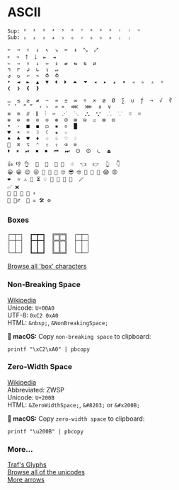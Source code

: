 # ASCII

```
Sup: ¹  ²  ³  ⁴  ⁵  ⁶  ⁷  ⁸  ⁹  ⁰  ⁽  ⁾  ⁿ
Sub: ₁  ₂  ₃  ₄  ₅  ₆  ₇  ₈  ₉  ₀  ₍  ₎

←  →  ↑  ↓  ↖  ↘  ↔  ↕  ⤡  ⤢
￩  ￫  ￪  ￬  ⇤  ⇥
⇐  ⇒  ⇑  ⇓  ⇔  ⇕  ⇄  ⇆  ⇅  ⇵
↰  ↱  ↲  ↳  ↴  ↵
↺  ↻  ↶  ↷  ⥀  ⥁
‣  ◄  ►  ▲  ▼  ⏴  ⏵  ⏶  ⏷  ◂  ▸  ▴  ▾  ◃  ▹  ▵  ▿
❮  ❯  ❰  ❱

…  ≤  ≥  ≠  ~  ≈  ±  ∞  ÷  ×  ø  Ø  ∑  ∪  ƒ  ¬  √  ∛
’ ’  “ ”  ‹ ›  « »  ⋘  ⋙  ∧  ∨
≡  ≋  ⫻  ⫼  ⋮  ⋯  ⋰  ⋱  𐬽  𐬼  ⸫  ⸪  ∷  ⌗
⊕  ⊖  ⊗  ⊘  ⊙  ⊛  ⍟  ⊞  ⊟  ☑  ⊠  ⊡
•  ·  ■  ◼  ◻  ▪  ▫  █
♥  ☀︎  ☼  ☽  ☾  ★  ☆
♠︎  ♣︎  ♥︎  ♦︎  ♤  ♧  ♡  ♢
  ⌘  ⌥  ⌃  ⇧  ⇪  ⌫  ⌦
⏵  ⏸  ⏯  ⏹  ⏺  ⏮  ⏭  ⏻  ⏼  ⏾  ⏏  

👍 👎 👌  🤙  🤘  👊 👋  ☝️  👈  👉  👆  👇
😀 😁 😉 😜 🤔 🤭 🤫 🙄 😎 🤓 🥳 🤩 🤯 😱 😡
❤️  ⭐️ ⚠️ 🚧 ⏳ 💡 💾 📕 📌 🧨  🪄
✅ ❌
🚀 🍺 🍻 🍾 ⚡️
🍒 🧞‍♂️  🤖 ☠️ 🛠 ⚙️
```


### Boxes

```
┌─┬─┐  ┏━┳━┓  ╔═╦═╗  ╭─┬─╮
├─┼─┤  ┣━╋━┫  ╠═╬═╣  ├─┼─┤
│ │ │  ┃ ┃ ┃  ║ ║ ║  │ │ │
└─┴─┘  ┗━┻━┛  ╚═╩═╝  ╰─┴─╯
```

[Browse all 'box' characters](https://unicodes.jessetane.com/?search=box)


### Non-Breaking Space

[Wikipedia](https://en.wikipedia.org/wiki/Non-breaking_space)  
Unicode: `U+00A0`  
UTF-8: `0xC2 0xA0`  
HTML: `&nbsp;`, `&NonBreakingSpace;`

** macOS:** Copy `non-breaking space` to clipboard: 

```
printf "\xC2\xA0" | pbcopy
```


### Zero-Width Space

[Wikipedia](https://en.wikipedia.org/wiki/Zero-width_space)  
Abbreviated: ZWSP  
Unicode: `U+200B`  
HTML: `&ZeroWidthSpace;`, `&#8203;` or `&#x200B;`


** macOS:** Copy `zero-width space` to clipboard:

```
printf "\u200B" | pbcopy
```


### More…

[Traf's Glyphs](https://tr.af/glyphs)  
[Browse all of the unicodes](https://unicodes.jessetane.com/)  
[More arrows](https://www.alt-codes.net/arrow_alt_codes.php)

